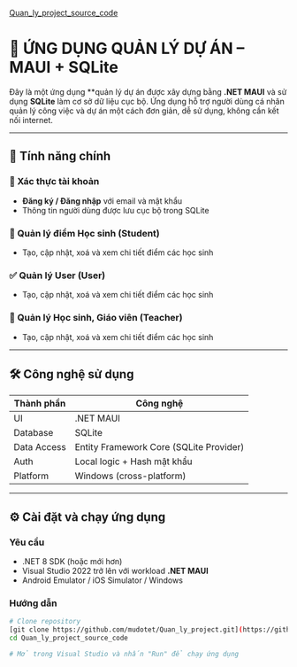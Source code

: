 [Quan_ly_project_source_code](https://github.com/nguyendinhtrang3112/ManagerStudent_Point)
# 📱 ỨNG DỤNG QUẢN LÝ DỰ ÁN – MAUI + SQLite

Đây là một ứng dụng **quản lý dự án được xây dựng bằng **.NET MAUI** và sử dụng **SQLite** làm cơ sở dữ liệu cục bộ. Ứng dụng hỗ trợ người dùng cá nhân quản lý công việc và dự án một cách đơn giản, dễ sử dụng, không cần kết nối internet.

---

## 🎯 Tính năng chính

### 🔐 Xác thực tài khoản
- **Đăng ký / Đăng nhập** với email và mật khẩu
- Thông tin người dùng được lưu cục bộ trong SQLite

### 📁 Quản lý điểm Học sinh (Student)
- Tạo, cập nhật, xoá và xem chi tiết điểm các học sinh

### ✅ Quản lý User (User)
- Tạo, cập nhật, xoá và xem chi tiết điểm các học sinh

### 👥 Quản lý Học sinh, Giáo viên (Teacher)
- Tạo, cập nhật, xoá và xem chi tiết điểm các học sinh

---

## 🛠 Công nghệ sử dụng

| Thành phần     | Công nghệ     |
|----------------|---------------|
| UI             | .NET MAUI     |
| Database       | SQLite        |
| Data Access    | Entity Framework Core (SQLite Provider) |
| Auth           | Local logic + Hash mật khẩu |
| Platform       | Windows (cross-platform) |

---

## ⚙️ Cài đặt và chạy ứng dụng

### Yêu cầu
- .NET 8 SDK (hoặc mới hơn)
- Visual Studio 2022 trở lên với workload **.NET MAUI**
- Android Emulator / iOS Simulator / Windows

### Hướng dẫn

```bash
# Clone repository
[git clone https://github.com/mudotet/Quan_ly_project.git](https://github.com/nguyendinhtrang3112/ManagerStudent_Point)
cd Quan_ly_project_source_code

# Mở trong Visual Studio và nhấn "Run" để chạy ứng dụng

